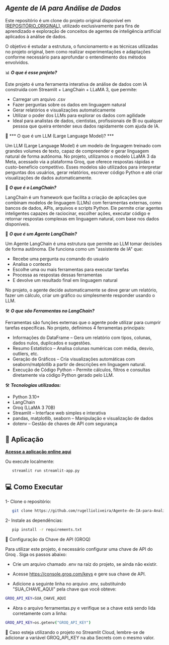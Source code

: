 ***Agente de IA para Análise de Dados***
---

Este repositório é um clone do projeto original disponível em [[REPOSITÓRIO_ORIGINAL](https://github.com/vqrca/projeto-langchain)], utilizado exclusivamente para fins de aprendizado e exploração de conceitos de agentes de inteligência artificial aplicados à análise de dados.

O objetivo é estudar a estrutura, o funcionamento e as técnicas utilizadas no projeto original, bem como realizar experimentações e adaptações conforme necessário para aprofundar o entendimento dos métodos envolvidos.

📊 ***O que é esse projeto?***

Este projeto é uma ferramenta interativa de análise de dados com IA construída com Streamlit + LangChain + LLaMA 3, que permite:

- Carregar um arquivo .csv
- Fazer perguntas sobre os dados em linguagem natural
- Gerar relatórios e visualizações automaticamente
- Utilizar o poder dos LLMs para explorar os dados com agilidade
- Ideal para analistas de dados, cientistas, profissionais de BI ou qualquer pessoa que queira entender seus dados rapidamente com ajuda de IA.

🧠 *** O que é um LLM (Large Language Model)? ***

Um LLM (Large Language Model) é um modelo de linguagem treinado com grandes volumes de texto, capaz de compreender e gerar linguagem natural de forma autônoma. No projeto, utilizamos o modelo LLaMA 3 da Meta, acessado via a plataforma Groq, que oferece respostas rápidas e custo-benefício competitivo.
Esses modelos são utilizados para interpretar perguntas dos usuários, gerar relatórios, escrever código Python e até criar visualizações de dados automaticamente.

🔗 ***O que é o LangChain?***

LangChain é um framework que facilita a criação de aplicações que combinam modelos de linguagem (LLMs) com ferramentas externas, como bancos de dados, APIs, arquivos e scripts Python.
Ele permite criar agentes inteligentes capazes de raciocinar, escolher ações, executar código e retornar respostas complexas em linguagem natural, com base nos dados disponíveis.

🤖 ***O que é um Agente LangChain?***

Um Agente LangChain é uma estrutura que permite ao LLM tomar decisões de forma autônoma. Ele funciona como um "assistente de IA" que:

- Recebe uma pergunta ou comando do usuário
- Analisa o contexto
- Escolhe uma ou mais ferramentas para executar tarefas
- Processa as respostas dessas ferramentas
- E devolve um resultado final em linguagem natural

No projeto, o agente decide automaticamente se deve gerar um relatório, fazer um cálculo, criar um gráfico ou simplesmente responder usando o LLM.

🛠️ ***O que são Ferramentas no LangChain?***

Ferramentas são funções externas que o agente pode utilizar para cumprir tarefas específicas. No projeto, definimos 4 ferramentas principais:

- Informações do DataFrame – Gera um relatório com tipos, colunas, dados nulos, duplicados e sugestões.
- Resumo Estatístico – Analisa colunas numéricas com média, desvio, outliers, etc.
- Geração de Gráficos – Cria visualizações automáticas com seaborn/matplotlib a partir de descrições em linguagem natural.
- Execução de Código Python – Permite cálculos, filtros e consultas diretamente via código Python gerado pelo LLM.

🛠️ ***Tecnologias utilizadas:***

- Python 3.10+
- LangChain
- Groq (LLaMA 3 70B)
- Streamlit – Interface web simples e interativa
- pandas, matplotlib, seaborn – Manipulação e visualização de dados
- dotenv – Gestão de chaves de API com segurança

## 🚀 Aplicação
 [**Acesse a aplicação online aqui**](https://agente-ia-dados.streamlit.app/)

Ou execute localmente:
```bash
   streamlit run streamlit-app.py
```

## 💻 Como Executar

1- Clone o repositório:
```bash
   git clone https://github.com/rugellioliveira/Agente-de-IA-para-Analise-de-Dados.git
```
2- Instale as dependências:
```bash
   pip install -r requirements.txt
```
🔐 Configuração da Chave de API (GROQ)

Para utilizar este projeto, é necessário configurar uma chave de API do Groq
. Siga os passos abaixo:

- Crie um arquivo chamado .env na raiz do projeto, se ainda não existir.

- Acesse https://console.groq.com/keys
 e gere sua chave de API.

- Adicione a seguinte linha no arquivo .env, substituindo "SUA_CHAVE_AQUI" pela chave que você obteve:
```bash
GROQ_API_KEY=SUA_CHAVE_AQUI
```

- Abra o arquivo ferramentas.py e verifique se a chave está sendo lida corretamente com a linha:
```bash
GROQ_API_KEY=os.getenv("GROQ_API_KEY")
```

🔁 Caso esteja utilizando o projeto no Streamlit Cloud, lembre-se de adicionar a variável GROQ_API_KEY na aba Secrets com o mesmo valor.
